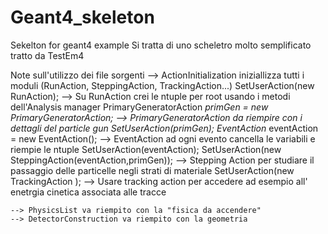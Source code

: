 # Geant4_skeleton
Sekelton for geant4 example
Si tratta di uno scheletro molto semplificato tratto da TestEm4 

Note sull'utilizzo dei file sorgenti
  --> ActionInitialization iniziallizza tutti i moduli (RunAction, SteppingAction, TrackingAction...) 
              SetUserAction(new RunAction);
                    --> Su RunAction crei le ntuple per root usando i metodi dell'Analysis manager
              PrimaryGeneratorAction *primGen = new PrimaryGeneratorAction;
                    --> PrimaryGeneratorAction da riempire con i dettagli del particle gun
              SetUserAction(primGen);
              EventAction* eventAction = new EventAction();
                    --> EventAction ad ogni evento cancella le variabili e riempie le ntuple
              SetUserAction(eventAction);
              SetUserAction(new SteppingAction(eventAction,primGen));
                    --> Stepping Action per studiare il passaggio delle particelle negli strati di materiale
              SetUserAction(new TrackingAction );
                    --> Usare tracking action per accedere ad esempio all' enetrgia cinetica associata alle tracce
    
    --> PhysicsList va riempito con la "fisica da accendere"
    --> DetectorConstruction va riempito con la geometria 
    
    
    
